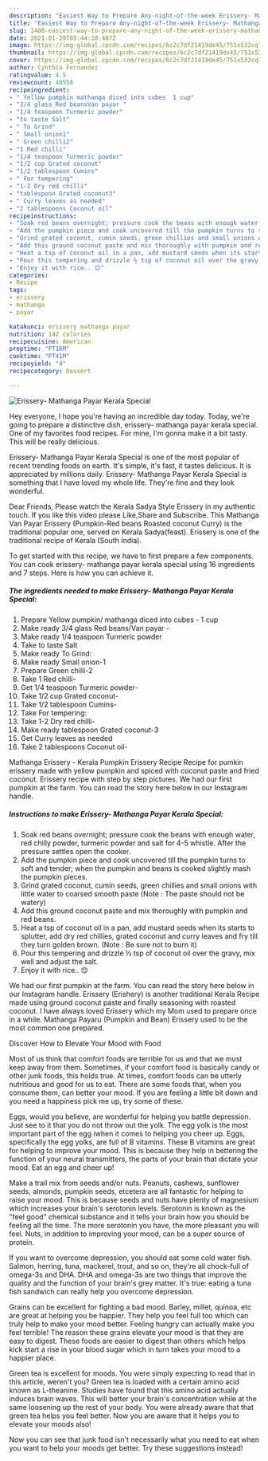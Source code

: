 ```yaml
---
description: "Easiest Way to Prepare Any-night-of-the-week Erissery- Mathanga Payar Kerala Special"
title: "Easiest Way to Prepare Any-night-of-the-week Erissery- Mathanga Payar Kerala Special"
slug: 1488-easiest-way-to-prepare-any-night-of-the-week-erissery-mathanga-payar-kerala-special
date: 2021-01-28T05:44:10.487Z
image: https://img-global.cpcdn.com/recipes/6c2c7df21419de45/751x532cq70/erissery-mathanga-payar-kerala-special-recipe-main-photo.jpg
thumbnail: https://img-global.cpcdn.com/recipes/6c2c7df21419de45/751x532cq70/erissery-mathanga-payar-kerala-special-recipe-main-photo.jpg
cover: https://img-global.cpcdn.com/recipes/6c2c7df21419de45/751x532cq70/erissery-mathanga-payar-kerala-special-recipe-main-photo.jpg
author: Cynthia Fernandez
ratingvalue: 4.5
reviewcount: 40558
recipeingredient:
- " Yellow pumpkin mathanga diced into cubes  1 cup"
- "3/4 glass Red beansVan payar "
- "1/4 teaspoon Turmeric powder"
- "to taste Salt"
- " To Grind"
- " Small onion1"
- " Green chilli2"
- "1 Red chilli"
- "1/4 teaspoon Turmeric powder"
- "1/2 cup Grated coconut"
- "1/2 tablespoon Cumins"
- " For tempering"
- "1-2 Dry red chilli"
- "tablespoon Grated coconut3"
- " Curry leaves as needed"
- "2 tablespoons Coconut oil"
recipeinstructions:
- "Soak red beans overnight; pressure cook the beans with enough water, red chilly powder, turmeric powder and salt for 4-5 whistle. After the pressure settles open the cooker."
- "Add the pumpkin piece and cook uncovered till the pumpkin turns to soft and tender; when the pumpkin and beans is cooked slightly mash the pumpkin pieces."
- "Grind grated coconut, cumin seeds, green chillies and small onions with little water to coarsed smooth paste (Note : The paste should not be watery)"
- "Add this ground coconut paste and mix thoroughly with pumpkin and red beans."
- "Heat a tsp of coconut oil in a pan, add mustard seeds when its starts to splutter, add dry red chillies, grated coconut and curry leaves and fry till they turn golden brown. (Note : Be sure not to burn it)"
- "Pour this tempering and drizzle ½ tsp of coconut oil over the gravy, mix well and adjust the salt."
- "Enjoy it with rice.. 😊"
categories:
- Recipe
tags:
- erissery
- mathanga
- payar

katakunci: erissery mathanga payar 
nutrition: 142 calories
recipecuisine: American
preptime: "PT16M"
cooktime: "PT41M"
recipeyield: "4"
recipecategory: Dessert

---
```



![Erissery- Mathanga Payar Kerala Special](https://img-global.cpcdn.com/recipes/6c2c7df21419de45/751x532cq70/erissery-mathanga-payar-kerala-special-recipe-main-photo.jpg)

Hey everyone, I hope you're having an incredible day today. Today, we're going to prepare a distinctive dish, erissery- mathanga payar kerala special. One of my favorites food recipes. For mine, I'm gonna make it a bit tasty. This will be really delicious.

Erissery- Mathanga Payar Kerala Special is one of the most popular of recent trending foods on earth. It's simple, it's fast, it tastes delicious. It is appreciated by millions daily. Erissery- Mathanga Payar Kerala Special is something that I have loved my whole life. They're fine and they look wonderful.

Dear Friends, Please watch the Kerala Sadya Style Erissery in my authentic touch. If you like this video please Like,Share and Subscribe. This Mathanga Van Payar Erissery (Pumpkin-Red beans Roasted coconut Curry) is the traditional popular one, served on Kerala Sadya(feast). Erissery is one of the traditional recipe of Kerala (South India).


To get started with this recipe, we have to first prepare a few components. You can cook erissery- mathanga payar kerala special using 16 ingredients and 7 steps. Here is how you can achieve it.

<!--inarticleads1-->

##### The ingredients needed to make Erissery- Mathanga Payar Kerala Special:

1. Prepare  Yellow pumpkin/ mathanga diced into cubes - 1 cup
1. Make ready 3/4 glass Red beans/Van payar -
1. Make ready 1/4 teaspoon Turmeric powder
1. Take to taste Salt
1. Make ready  To Grind:
1. Make ready  Small onion-1
1. Prepare  Green chilli-2
1. Take 1 Red chilli-
1. Get 1/4 teaspoon Turmeric powder-
1. Take 1/2 cup Grated coconut-
1. Take 1/2 tablespoon Cumins-
1. Take  For tempering:
1. Take 1-2 Dry red chilli-
1. Make ready tablespoon Grated coconut-3
1. Get  Curry leaves as needed
1. Take 2 tablespoons Coconut oil-


Mathanga Erissery - Kerala Pumpkin Erissery Recipe Recipe for pumkin erissery made with yellow pumpkin and spiced with coconut paste and fried coconut. Erissery recipe with step by step pictures. We had our first pumpkin at the farm. You can read the story here below in our Instagram handle. 

<!--inarticleads2-->

##### Instructions to make Erissery- Mathanga Payar Kerala Special:

1. Soak red beans overnight; pressure cook the beans with enough water, red chilly powder, turmeric powder and salt for 4-5 whistle. After the pressure settles open the cooker.
1. Add the pumpkin piece and cook uncovered till the pumpkin turns to soft and tender; when the pumpkin and beans is cooked slightly mash the pumpkin pieces.
1. Grind grated coconut, cumin seeds, green chillies and small onions with little water to coarsed smooth paste (Note : The paste should not be watery)
1. Add this ground coconut paste and mix thoroughly with pumpkin and red beans.
1. Heat a tsp of coconut oil in a pan, add mustard seeds when its starts to splutter, add dry red chillies, grated coconut and curry leaves and fry till they turn golden brown. (Note : Be sure not to burn it)
1. Pour this tempering and drizzle ½ tsp of coconut oil over the gravy, mix well and adjust the salt.
1. Enjoy it with rice.. 😊


We had our first pumpkin at the farm. You can read the story here below in our Instagram handle. Erissery (Erishery) is another traditional Kerala Recipe made using ground coconut paste and finally seasoning with roasted coconut. I have always loved Erissery which my Mom used to prepare once in a while. Mathanga Payaru (Pumpkin and Bean) Erissery used to be the most common one prepared. 

Discover How to Elevate Your Mood with Food


Most of us think that comfort foods are terrible for us and that we must keep away from them. Sometimes, if your comfort food is basically candy or other junk foods, this holds true. At times, comfort foods can be utterly nutritious and good for us to eat. There are some foods that, when you consume them, can better your mood. If you are feeling a little bit down and you need a happiness pick me up, try some of these.

Eggs, would you believe, are wonderful for helping you battle depression. Just see to it that you do not throw out the yolk. The egg yolk is the most important part of the egg iwhen it comes to helping you cheer up. Eggs, specifically the egg yolks, are full of B vitamins. These B vitamins are great for helping to improve your mood. This is because they help in bettering the function of your neural transmitters, the parts of your brain that dictate your mood. Eat an egg and cheer up!

Make a trail mix from seeds and/or nuts. Peanuts, cashews, sunflower seeds, almonds, pumpkin seeds, etcetera are all fantastic for helping to raise your mood. This is because seeds and nuts have plenty of magnesium which increases your brain's serotonin levels. Serotonin is known as the "feel good" chemical substance and it tells your brain how you should be feeling all the time. The more serotonin you have, the more pleasant you will feel. Nuts, in addition to improving your mood, can be a super source of protein.

If you want to overcome depression, you should eat some cold water fish. Salmon, herring, tuna, mackerel, trout, and so on, they're all chock-full of omega-3s and DHA. DHA and omega-3s are two things that improve the quality and the function of your brain's grey matter. It's true: eating a tuna fish sandwich can really help you overcome depression. 

Grains can be excellent for fighting a bad mood. Barley, millet, quinoa, etc are great at helping you be happier. They help you feel full too which can truly help to make your mood better. Feeling hungry can actually make you feel terrible! The reason these grains elevate your mood is that they are easy to digest. These foods are easier to digest than others which helps kick start a rise in your blood sugar which in turn takes your mood to a happier place.

Green tea is excellent for moods. You were simply expecting to read that in this article, weren't you? Green tea is loaded with a certain amino acid known as L-theanine. Studies have found that this amino acid actually induces brain waves. This will better your brain's concentration while at the same loosening up the rest of your body. You were already aware that that green tea helps you feel better. Now you are aware that it helps you to elevate your moods also!

Now you can see that junk food isn't necessarily what you need to eat when you want to help your moods get better. Try  these suggestions  instead!

